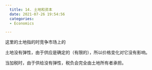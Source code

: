 ```yaml
---
  title: 14. 土地和资本
  date: 2021-07-26 19:54:56
  categories:
  - Economics

---
```


这里的土地指的时竞争市场上的

土地没有弹性，由于供应是确定的（有限的），所以价格变化对它没有影响。

当加税时，由于供给没有弹性，税负会完全由土地所有者承担。
